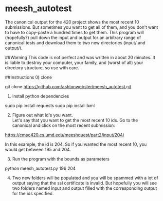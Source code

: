 # meesh_autotest

The canonical output for the 420 project shows the most recent 10 submissions.  But sometimes you want to get all of them,
and you don't want to have to copy-paste a hundred times to get them.  This program will (hopefully?) pull down the
input and output for an arbitrary range of canonical tests and download them to two new directories (input/ and output/).

##Warning
This code is not perfect and was written in about 20 minutes.  It is liable to destroy your computer, your family, and (worst of
all) your directory structure, so use with care.

##Instructions 
0) clone

git clone https://github.com/ashtonwebster/meesh_autotest.git

1) Install python dependencies

sudo pip install requests
sudo pip install lxml

2) Figure out what id's you want.  
Let's say that you want to get the most recent 10 ids.  Go to the canonical and click on the most recent submission:

https://cmsc420.cs.umd.edu/meeshquest/part2/input/204/

In this example, the id is 204.  So if you wanted the most recent 10, you would get between 195 and 204.

3) Run the program with the bounds as parameters

python meesh_autotest.py 196 204

4) Two new folders will be populated and you will be spammed with a lot of output saying that the ssl certificate is invalid. 
But hopefully you will see two folders named input and output filled with the corresponding output for the ids specified.

